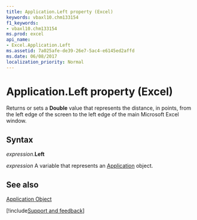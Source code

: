 ```yaml
---
title: Application.Left property (Excel)
keywords: vbaxl10.chm133154
f1_keywords:
- vbaxl10.chm133154
ms.prod: excel
api_name:
- Excel.Application.Left
ms.assetid: 7a025afe-de39-26e7-5ac4-e6145ed2affd
ms.date: 06/08/2017
localization_priority: Normal
---
```



# Application.Left property (Excel)

Returns or sets a  **Double** value that represents the distance, in points, from the left edge of the screen to the left edge of the main Microsoft Excel window.


## Syntax

_expression_.**Left**

_expression_ A variable that represents an [Application](Excel.Application-graph-property.md) object.


## See also


[Application Object](Excel.Application(object).md)

[!include[Support and feedback](~/includes/feedback-boilerplate.md)]